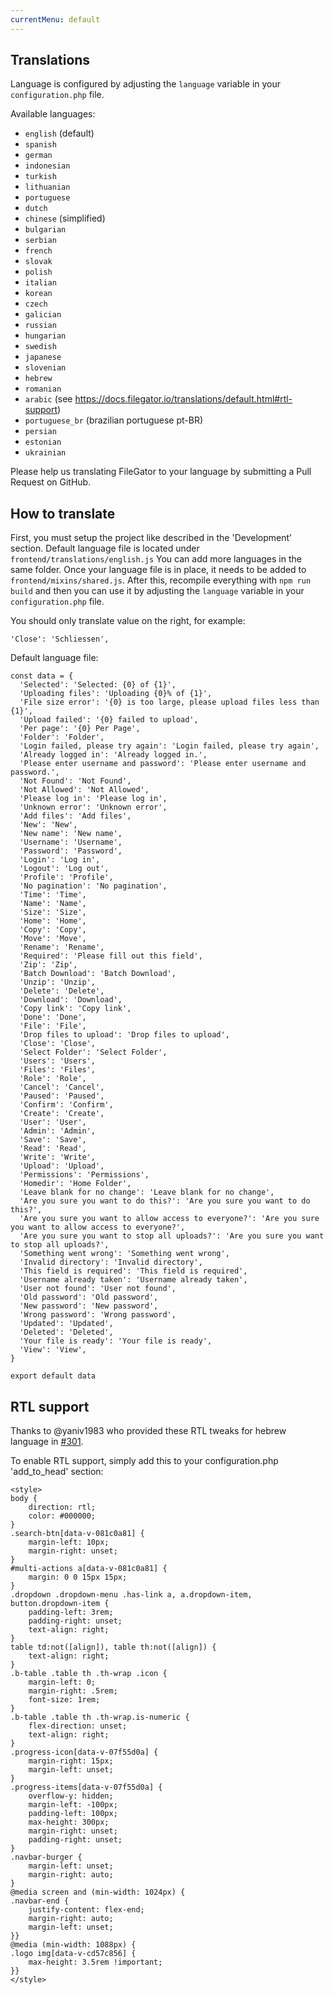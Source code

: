 ```yaml
---
currentMenu: default
---
```


## Translations

Language is configured by adjusting the `language` variable in your `configuration.php` file.

Available languages:

- ```english``` (default)
- ```spanish```
- ```german```
- ```indonesian```
- ```turkish```
- ```lithuanian```
- ```portuguese```
- ```dutch```
- ```chinese``` (simplified)
- ```bulgarian```
- ```serbian```
- ```french```
- ```slovak```
- ```polish```
- ```italian```
- ```korean```
- ```czech```
- ```galician```
- ```russian```
- ```hungarian```
- ```swedish```
- ```japanese```
- ```slovenian```
- ```hebrew```
- ```romanian```
- ```arabic``` (see https://docs.filegator.io/translations/default.html#rtl-support)
- ```portuguese_br``` (brazilian portuguese pt-BR)
- ```persian```
- ```estonian```
- ```ukrainian```

Please help us translating FileGator to your language by submitting a Pull Request on GitHub.


## How to translate

First, you must setup the project like described in the 'Development' section. Default language file is located under `frontend/translations/english.js` You can add more languages in the same folder. Once your language file is in place, it needs to be added to `frontend/mixins/shared.js`. After this, recompile everything with `npm run build` and then you can use it by adjusting the `language` variable in your `configuration.php` file.

You should only translate value on the right, for example:

```
'Close': 'Schliessen',
```

Default language file:

```
const data = {
  'Selected': 'Selected: {0} of {1}',
  'Uploading files': 'Uploading {0}% of {1}',
  'File size error': '{0} is too large, please upload files less than {1}',
  'Upload failed': '{0} failed to upload',
  'Per page': '{0} Per Page',
  'Folder': 'Folder',
  'Login failed, please try again': 'Login failed, please try again',
  'Already logged in': 'Already logged in.',
  'Please enter username and password': 'Please enter username and password.',
  'Not Found': 'Not Found',
  'Not Allowed': 'Not Allowed',
  'Please log in': 'Please log in',
  'Unknown error': 'Unknown error',
  'Add files': 'Add files',
  'New': 'New',
  'New name': 'New name',
  'Username': 'Username',
  'Password': 'Password',
  'Login': 'Log in',
  'Logout': 'Log out',
  'Profile': 'Profile',
  'No pagination': 'No pagination',
  'Time': 'Time',
  'Name': 'Name',
  'Size': 'Size',
  'Home': 'Home',
  'Copy': 'Copy',
  'Move': 'Move',
  'Rename': 'Rename',
  'Required': 'Please fill out this field',
  'Zip': 'Zip',
  'Batch Download': 'Batch Download',
  'Unzip': 'Unzip',
  'Delete': 'Delete',
  'Download': 'Download',
  'Copy link': 'Copy link',
  'Done': 'Done',
  'File': 'File',
  'Drop files to upload': 'Drop files to upload',
  'Close': 'Close',
  'Select Folder': 'Select Folder',
  'Users': 'Users',
  'Files': 'Files',
  'Role': 'Role',
  'Cancel': 'Cancel',
  'Paused': 'Paused',
  'Confirm': 'Confirm',
  'Create': 'Create',
  'User': 'User',
  'Admin': 'Admin',
  'Save': 'Save',
  'Read': 'Read',
  'Write': 'Write',
  'Upload': 'Upload',
  'Permissions': 'Permissions',
  'Homedir': 'Home Folder',
  'Leave blank for no change': 'Leave blank for no change',
  'Are you sure you want to do this?': 'Are you sure you want to do this?',
  'Are you sure you want to allow access to everyone?': 'Are you sure you want to allow access to everyone?',
  'Are you sure you want to stop all uploads?': 'Are you sure you want to stop all uploads?',
  'Something went wrong': 'Something went wrong',
  'Invalid directory': 'Invalid directory',
  'This field is required': 'This field is required',
  'Username already taken': 'Username already taken',
  'User not found': 'User not found',
  'Old password': 'Old password',
  'New password': 'New password',
  'Wrong password': 'Wrong password',
  'Updated': 'Updated',
  'Deleted': 'Deleted',
  'Your file is ready': 'Your file is ready',
  'View': 'View',
}

export default data

```

## RTL support

Thanks to @yaniv1983 who provided these RTL tweaks for hebrew language in [#301](https://github.com/filegator/filegator/issues/301).

To enable RTL support, simply add this to your configuration.php 'add_to_head' section:

```
<style>
body {
    direction: rtl;
    color: #000000;
}
.search-btn[data-v-081c0a81] {
    margin-left: 10px;
    margin-right: unset;
}
#multi-actions a[data-v-081c0a81] {
    margin: 0 0 15px 15px;
}
.dropdown .dropdown-menu .has-link a, a.dropdown-item, button.dropdown-item {
    padding-left: 3rem;
    padding-right: unset;
    text-align: right;
}
table td:not([align]), table th:not([align]) {
    text-align: right;
}
.b-table .table th .th-wrap .icon {
    margin-left: 0;
    margin-right: .5rem;
    font-size: 1rem;
}
.b-table .table th .th-wrap.is-numeric {
    flex-direction: unset;
    text-align: right;
}
.progress-icon[data-v-07f55d0a] {
    margin-right: 15px;
    margin-left: unset;
}
.progress-items[data-v-07f55d0a] {
    overflow-y: hidden;
    margin-left: -100px;
    padding-left: 100px;
    max-height: 300px;
    margin-right: unset;
    padding-right: unset;
}
.navbar-burger {
    margin-left: unset;
    margin-right: auto;
}
@media screen and (min-width: 1024px) {
.navbar-end {
    justify-content: flex-end;
    margin-right: auto;
    margin-left: unset;
}}
@media (min-width: 1088px) {
.logo img[data-v-cd57c856] {
    max-height: 3.5rem !important;
}}
</style>
```

